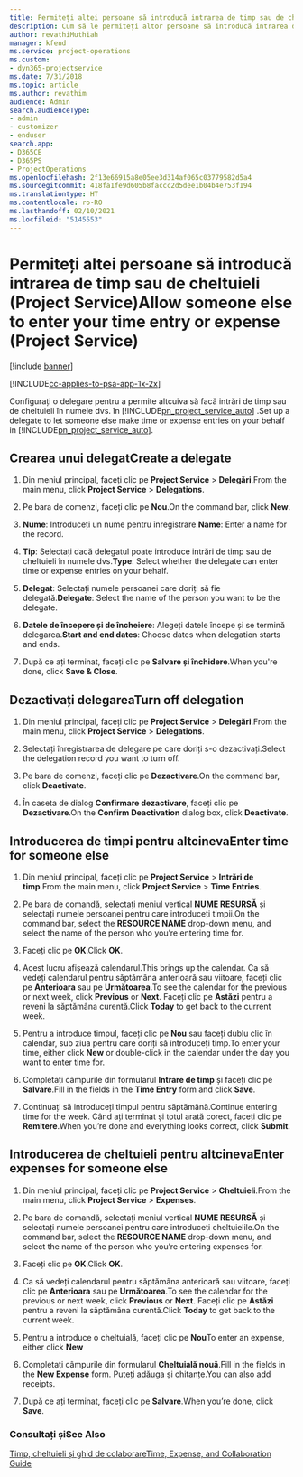 ```yaml
---
title: Permiteți altei persoane să introducă intrarea de timp sau de cheltuieli
description: Cum să le permiteți altor persoane să introducă intrarea de timp sau de cheltuieli în Project Service
author: revathiMuthiah
manager: kfend
ms.service: project-operations
ms.custom:
- dyn365-projectservice
ms.date: 7/31/2018
ms.topic: article
ms.author: revathim
audience: Admin
search.audienceType:
- admin
- customizer
- enduser
search.app:
- D365CE
- D365PS
- ProjectOperations
ms.openlocfilehash: 2f13e66915a8e05ee3d314af065c03779582d5a4
ms.sourcegitcommit: 418fa1fe9d605b8faccc2d5dee1b04b4e753f194
ms.translationtype: HT
ms.contentlocale: ro-RO
ms.lasthandoff: 02/10/2021
ms.locfileid: "5145553"
---
```

# <a name="allow-someone-else-to-enter-your-time-entry-or-expense-project-service"></a><span data-ttu-id="7cdf8-103">Permiteți altei persoane să introducă intrarea de timp sau de cheltuieli (Project Service)</span><span class="sxs-lookup"><span data-stu-id="7cdf8-103">Allow someone else to enter your time entry or expense (Project Service)</span></span>

[!include [banner](../includes/psa-now-project-operations.md)]

[!INCLUDE[cc-applies-to-psa-app-1x-2x](../includes/cc-applies-to-psa-app-1x-2x.md)]

<span data-ttu-id="7cdf8-104">Configurați o delegare pentru a permite altcuiva să facă intrări de timp sau de cheltuieli în numele dvs. în [!INCLUDE[pn_project_service_auto](../includes/pn-project-service-auto.md)] .</span><span class="sxs-lookup"><span data-stu-id="7cdf8-104">Set up a delegate to let someone else make time or expense entries on your behalf in [!INCLUDE[pn_project_service_auto](../includes/pn-project-service-auto.md)].</span></span>  
  
## <a name="create-a-delegate"></a><span data-ttu-id="7cdf8-105">Crearea unui delegat</span><span class="sxs-lookup"><span data-stu-id="7cdf8-105">Create a delegate</span></span>  
  
1.  <span data-ttu-id="7cdf8-106">Din meniul principal, faceți clic pe **Project Service** > **Delegări**.</span><span class="sxs-lookup"><span data-stu-id="7cdf8-106">From the main menu, click **Project Service** > **Delegations**.</span></span>  
  
2.  <span data-ttu-id="7cdf8-107">Pe bara de comenzi, faceți clic pe **Nou**.</span><span class="sxs-lookup"><span data-stu-id="7cdf8-107">On the command bar, click **New**.</span></span>  
  
3. <span data-ttu-id="7cdf8-108">**Nume**: Introduceți un nume pentru înregistrare.</span><span class="sxs-lookup"><span data-stu-id="7cdf8-108">**Name**: Enter a name for the record.</span></span>  
  
4. <span data-ttu-id="7cdf8-109">**Tip**: Selectați dacă delegatul poate introduce intrări de timp sau de cheltuieli în numele dvs.</span><span class="sxs-lookup"><span data-stu-id="7cdf8-109">**Type**: Select whether the delegate can enter time or expense entries on your behalf.</span></span>  
  
5. <span data-ttu-id="7cdf8-110">**Delegat**: Selectați numele persoanei care doriți să fie delegată.</span><span class="sxs-lookup"><span data-stu-id="7cdf8-110">**Delegate**: Select the name of the person you want to be the delegate.</span></span>  
  
6. <span data-ttu-id="7cdf8-111">**Datele de începere și de încheiere**: Alegeți datele începe și se termină delegarea.</span><span class="sxs-lookup"><span data-stu-id="7cdf8-111">**Start and end dates**: Choose dates when delegation starts and ends.</span></span>  
  
7.  <span data-ttu-id="7cdf8-112">După ce ați terminat, faceți clic pe **Salvare și închidere**.</span><span class="sxs-lookup"><span data-stu-id="7cdf8-112">When you're done, click **Save & Close**.</span></span>  
  
## <a name="turn-off-delegation"></a><span data-ttu-id="7cdf8-113">Dezactivați delegarea</span><span class="sxs-lookup"><span data-stu-id="7cdf8-113">Turn off delegation</span></span>  
  
1.  <span data-ttu-id="7cdf8-114">Din meniul principal, faceți clic pe **Project Service** > **Delegări**.</span><span class="sxs-lookup"><span data-stu-id="7cdf8-114">From the main menu, click **Project Service** > **Delegations**.</span></span>  
  
2.  <span data-ttu-id="7cdf8-115">Selectați înregistrarea de delegare pe care doriți s-o dezactivați.</span><span class="sxs-lookup"><span data-stu-id="7cdf8-115">Select the delegation record you want to turn off.</span></span>  
  
3.  <span data-ttu-id="7cdf8-116">Pe bara de comenzi, faceți clic pe **Dezactivare**.</span><span class="sxs-lookup"><span data-stu-id="7cdf8-116">On the command bar, click **Deactivate**.</span></span>  
  
4.  <span data-ttu-id="7cdf8-117">În caseta de dialog **Confirmare dezactivare**, faceți clic pe **Dezactivare**.</span><span class="sxs-lookup"><span data-stu-id="7cdf8-117">On the **Confirm Deactivation** dialog box, click **Deactivate**.</span></span>  
  
## <a name="enter-time-for-someone-else"></a><span data-ttu-id="7cdf8-118">Introducerea de timpi pentru altcineva</span><span class="sxs-lookup"><span data-stu-id="7cdf8-118">Enter time for someone else</span></span>  
  
1.  <span data-ttu-id="7cdf8-119">Din meniul principal, faceți clic pe **Project Service** > **Intrări de timp**.</span><span class="sxs-lookup"><span data-stu-id="7cdf8-119">From the main menu, click **Project Service** > **Time Entries**.</span></span>  
  
2.  <span data-ttu-id="7cdf8-120">Pe bara de comandă, selectați meniul vertical **NUME RESURSĂ** și selectați numele persoanei pentru care introduceți timpii.</span><span class="sxs-lookup"><span data-stu-id="7cdf8-120">On the command bar, select the **RESOURCE NAME** drop-down menu, and select the name of the person who you’re entering time for.</span></span>  
  
3.  <span data-ttu-id="7cdf8-121">Faceți clic pe **OK**.</span><span class="sxs-lookup"><span data-stu-id="7cdf8-121">Click **OK**.</span></span>  
  
4.  <span data-ttu-id="7cdf8-122">Acest lucru afișează calendarul.</span><span class="sxs-lookup"><span data-stu-id="7cdf8-122">This brings up the calendar.</span></span> <span data-ttu-id="7cdf8-123">Ca să vedeți calendarul pentru săptămâna anterioară sau viitoare, faceți clic pe **Anterioara** sau pe **Următoarea**.</span><span class="sxs-lookup"><span data-stu-id="7cdf8-123">To see the calendar for the previous or next week, click **Previous** or **Next**.</span></span> <span data-ttu-id="7cdf8-124">Faceți clic pe **Astăzi** pentru a reveni la săptămâna curentă.</span><span class="sxs-lookup"><span data-stu-id="7cdf8-124">Click **Today** to get back to the current week.</span></span>  
  
5.  <span data-ttu-id="7cdf8-125">Pentru a introduce timpul, faceți clic pe **Nou** sau faceți dublu clic în calendar, sub ziua pentru care doriți să introduceți timp.</span><span class="sxs-lookup"><span data-stu-id="7cdf8-125">To enter your time, either click **New** or double-click in the calendar under the day you want to enter time for.</span></span>  
  
6.  <span data-ttu-id="7cdf8-126">Completați câmpurile din formularul **Intrare de timp** și faceți clic pe **Salvare**.</span><span class="sxs-lookup"><span data-stu-id="7cdf8-126">Fill in the fields in the **Time Entry** form and click **Save**.</span></span>  
  
7.  <span data-ttu-id="7cdf8-127">Continuați să introduceți timpul pentru săptămână.</span><span class="sxs-lookup"><span data-stu-id="7cdf8-127">Continue entering time for the week.</span></span> <span data-ttu-id="7cdf8-128">Când ați terminat și totul arată corect, faceți clic pe **Remitere**.</span><span class="sxs-lookup"><span data-stu-id="7cdf8-128">When you’re done and everything looks correct, click **Submit**.</span></span>  
  
## <a name="enter-expenses-for-someone-else"></a><span data-ttu-id="7cdf8-129">Introducerea de cheltuieli pentru altcineva</span><span class="sxs-lookup"><span data-stu-id="7cdf8-129">Enter expenses for someone else</span></span>  
  
1.  <span data-ttu-id="7cdf8-130">Din meniul principal, faceți clic pe **Project Service** > **Cheltuieli**.</span><span class="sxs-lookup"><span data-stu-id="7cdf8-130">From the main menu, click **Project Service** > **Expenses**.</span></span>  
  
2.  <span data-ttu-id="7cdf8-131">Pe bara de comandă, selectați meniul vertical **NUME RESURSĂ** și selectați numele persoanei pentru care introduceți cheltuielile.</span><span class="sxs-lookup"><span data-stu-id="7cdf8-131">On the command bar, select the **RESOURCE NAME** drop-down menu, and select the name of the person who you’re entering expenses for.</span></span>  
  
3.  <span data-ttu-id="7cdf8-132">Faceți clic pe **OK**.</span><span class="sxs-lookup"><span data-stu-id="7cdf8-132">Click **OK**.</span></span>  
  
4.  <span data-ttu-id="7cdf8-133">Ca să vedeți calendarul pentru săptămâna anterioară sau viitoare, faceți clic pe **Anterioara** sau pe **Următoarea**.</span><span class="sxs-lookup"><span data-stu-id="7cdf8-133">To see the calendar for the previous or next week, click **Previous** or **Next**.</span></span> <span data-ttu-id="7cdf8-134">Faceți clic pe **Astăzi** pentru a reveni la săptămâna curentă.</span><span class="sxs-lookup"><span data-stu-id="7cdf8-134">Click **Today** to get back to the current week.</span></span>  
  
5.  <span data-ttu-id="7cdf8-135">Pentru a introduce o cheltuială, faceți clic pe **Nou**</span><span class="sxs-lookup"><span data-stu-id="7cdf8-135">To enter an expense, either click **New**</span></span>  
  
6.  <span data-ttu-id="7cdf8-136">Completați câmpurile din formularul **Cheltuială nouă**.</span><span class="sxs-lookup"><span data-stu-id="7cdf8-136">Fill in the fields in the **New Expense** form.</span></span> <span data-ttu-id="7cdf8-137">Puteți adăuga și chitanțe.</span><span class="sxs-lookup"><span data-stu-id="7cdf8-137">You can also add receipts.</span></span>  
  
7.  <span data-ttu-id="7cdf8-138">După ce ați terminat, faceți clic pe **Salvare**.</span><span class="sxs-lookup"><span data-stu-id="7cdf8-138">When you’re done, click **Save**.</span></span>  
  
### <a name="see-also"></a><span data-ttu-id="7cdf8-139">Consultați și</span><span class="sxs-lookup"><span data-stu-id="7cdf8-139">See Also</span></span>  
 [<span data-ttu-id="7cdf8-140">Timp, cheltuieli și ghid de colaborare</span><span class="sxs-lookup"><span data-stu-id="7cdf8-140">Time, Expense, and Collaboration Guide</span></span>](../psa/time-expense-collaboration-guide.md)
